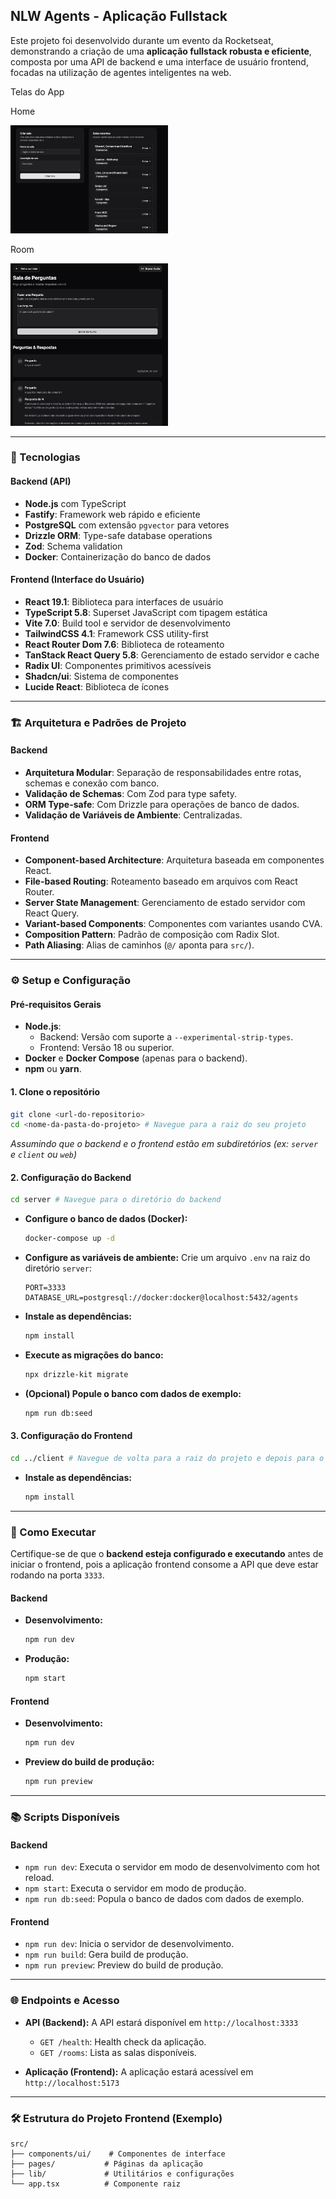 
## NLW Agents - Aplicação Fullstack

Este projeto foi desenvolvido durante um evento da Rocketseat, demonstrando a criação de uma **aplicação fullstack robusta e eficiente**, composta por uma API de backend e uma interface de usuário frontend, focadas na utilização de agentes inteligentes na web.

<p>Telas do App</p>

<p>Home</p>
<img alt="Tela 1" src=".github/1.png" width="50%">

<p>Room</p>
<img alt="Tela 2" src=".github/2.png" width="50%">


-----

### 🚀 Tecnologias

#### Backend (API)

  * **Node.js** com TypeScript
  * **Fastify**: Framework web rápido e eficiente
  * **PostgreSQL** com extensão `pgvector` para vetores
  * **Drizzle ORM**: Type-safe database operations
  * **Zod**: Schema validation
  * **Docker**: Containerização do banco de dados

#### Frontend (Interface do Usuário)

  * **React 19.1**: Biblioteca para interfaces de usuário
  * **TypeScript 5.8**: Superset JavaScript com tipagem estática
  * **Vite 7.0**: Build tool e servidor de desenvolvimento
  * **TailwindCSS 4.1**: Framework CSS utility-first
  * **React Router Dom 7.6**: Biblioteca de roteamento
  * **TanStack React Query 5.8**: Gerenciamento de estado servidor e cache
  * **Radix UI**: Componentes primitivos acessíveis
  * **Shadcn/ui**: Sistema de componentes
  * **Lucide React**: Biblioteca de ícones

-----

### 🏗️ Arquitetura e Padrões de Projeto

#### Backend

  * **Arquitetura Modular**: Separação de responsabilidades entre rotas, schemas e conexão com banco.
  * **Validação de Schemas**: Com Zod para type safety.
  * **ORM Type-safe**: Com Drizzle para operações de banco de dados.
  * **Validação de Variáveis de Ambiente**: Centralizadas.

#### Frontend

  * **Component-based Architecture**: Arquitetura baseada em componentes React.
  * **File-based Routing**: Roteamento baseado em arquivos com React Router.
  * **Server State Management**: Gerenciamento de estado servidor com React Query.
  * **Variant-based Components**: Componentes com variantes usando CVA.
  * **Composition Pattern**: Padrão de composição com Radix Slot.
  * **Path Aliasing**: Alias de caminhos (`@/` aponta para `src/`).

-----

### ⚙️ Setup e Configuração

#### Pré-requisitos Gerais

  * **Node.js**:
      * Backend: Versão com suporte a `--experimental-strip-types`.
      * Frontend: Versão 18 ou superior.
  * **Docker** e **Docker Compose** (apenas para o backend).
  * **npm** ou **yarn**.

#### 1\. Clone o repositório

```bash
git clone <url-do-repositorio>
cd <nome-da-pasta-do-projeto> # Navegue para a raiz do seu projeto
```

*Assumindo que o backend e o frontend estão em subdiretórios (ex: `server` e `client` ou `web`)*

#### 2\. Configuração do Backend

```bash
cd server # Navegue para o diretório do backend
```

  * **Configure o banco de dados (Docker):**
    ```bash
    docker-compose up -d
    ```
  * **Configure as variáveis de ambiente:**
    Crie um arquivo `.env` na raiz do diretório `server`:
    ```
    PORT=3333
    DATABASE_URL=postgresql://docker:docker@localhost:5432/agents
    ```
  * **Instale as dependências:**
    ```bash
    npm install
    ```
  * **Execute as migrações do banco:**
    ```bash
    npx drizzle-kit migrate
    ```
  * **(Opcional) Popule o banco com dados de exemplo:**
    ```bash
    npm run db:seed
    ```

#### 3\. Configuração do Frontend

```bash
cd ../client # Navegue de volta para a raiz do projeto e depois para o diretório do frontend (ajuste o caminho se necessário)
```

  * **Instale as dependências:**
    ```bash
    npm install
    ```

-----

### 🏃 Como Executar

Certifique-se de que o **backend esteja configurado e executando** antes de iniciar o frontend, pois a aplicação frontend consome a API que deve estar rodando na porta `3333`.

#### Backend

  * **Desenvolvimento:**
    ```bash
    npm run dev
    ```
  * **Produção:**
    ```bash
    npm start
    ```

#### Frontend

  * **Desenvolvimento:**
    ```bash
    npm run dev
    ```
  * **Preview do build de produção:**
    ```bash
    npm run preview
    ```

-----

### 📚 Scripts Disponíveis

#### Backend

  * `npm run dev`: Executa o servidor em modo de desenvolvimento com hot reload.
  * `npm start`: Executa o servidor em modo de produção.
  * `npm run db:seed`: Popula o banco de dados com dados de exemplo.

#### Frontend

  * `npm run dev`: Inicia o servidor de desenvolvimento.
  * `npm run build`: Gera build de produção.
  * `npm run preview`: Preview do build de produção.

-----

### 🌐 Endpoints e Acesso

  * **API (Backend):**
    A API estará disponível em `http://localhost:3333`

      * `GET /health`: Health check da aplicação.
      * `GET /rooms`: Lista as salas disponíveis.

  * **Aplicação (Frontend):**
    A aplicação estará acessível em `http://localhost:5173`

-----

### 🛠️ Estrutura do Projeto Frontend (Exemplo)

```
src/
├── components/ui/    # Componentes de interface
├── pages/           # Páginas da aplicação
├── lib/             # Utilitários e configurações
└── app.tsx          # Componente raiz
```
